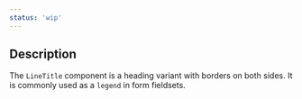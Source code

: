 ```yaml
---
status: 'wip'
---
```


## Description

The `LineTitle` component is a heading variant with borders on both sides. It is commonly used as a `legend` in form fieldsets.
